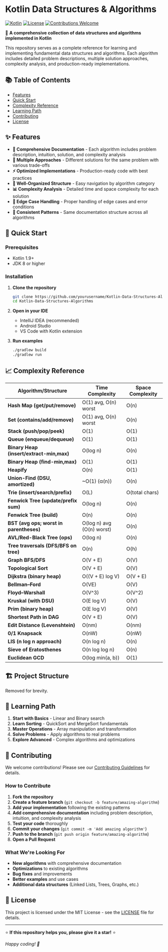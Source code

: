 # Kotlin Data Structures & Algorithms

[![Kotlin](https://img.shields.io/badge/Kotlin-1.9+-blue.svg)](https://kotlinlang.org/)
[![License](https://img.shields.io/badge/License-MIT-green.svg)](LICENSE)
[![Contributions Welcome](https://img.shields.io/badge/Contributions-Welcome-brightgreen.svg)](CONTRIBUTING.md)

🎯 **A comprehensive collection of data structures and algorithms implemented in Kotlin**

This repository serves as a complete reference for learning and implementing fundamental data structures and algorithms. Each algorithm includes detailed problem descriptions, multiple solution approaches, complexity analysis, and production-ready implementations.

## 📚 Table of Contents

- [Features](#-features)
- [Quick Start](#-quick-start)
- [Complexity Reference](#-complexity-reference)
- [Learning Path](#-learning-path)
- [Contributing](#-contributing)
- [License](#-license)

## ✨ Features

- **📖 Comprehensive Documentation** - Each algorithm includes problem description, intuition, solution, and complexity analysis
- **🔄 Multiple Approaches** - Different solutions for the same problem with various trade-offs
- **⚡ Optimized Implementations** - Production-ready code with best practices
- **🎯 Well-Organized Structure** - Easy navigation by algorithm category
- **📊 Complexity Analysis** - Detailed time and space complexity for each solution
- **🧪 Edge Case Handling** - Proper handling of edge cases and error conditions
- **📝 Consistent Patterns** - Same documentation structure across all algorithms

## 🚀 Quick Start

### Prerequisites

- Kotlin 1.9+ 
- JDK 8 or higher

### Installation

1. **Clone the repository**
   ```bash
   git clone https://github.com/yourusername/Kotlin-Data-Structures-Algorithms.git
   cd Kotlin-Data-Structures-Algorithms
   ```

2. **Open in your IDE**
   - IntelliJ IDEA (recommended)
   - Android Studio
   - VS Code with Kotlin extension

3. **Run examples**
   ```bash
   ./gradlew build
   ./gradlew run
   ```

## 📈 Complexity Reference

| Algorithm/Structure | Time Complexity | Space Complexity |
|---------------------|-----------------|------------------|
| **Hash Map (get/put/remove)** | O(1) avg, O(n) worst | O(n) |
| **Set (contains/add/remove)** | O(1) avg, O(n) worst | O(n) |
| **Stack (push/pop/peek)** | O(1) | O(1) |
| **Queue (enqueue/dequeue)** | O(1) | O(1) |
| **Binary Heap (insert/extract-min,max)** | O(log n) | O(n) |
| **Binary Heap (find-min,max)** | O(1) | O(1) |
| **Heapify** | O(n) | O(1) |
| **Union-Find (DSU, amortized)** | ~O(1) (α(n)) | O(n) |
| **Trie (insert/search/prefix)** | O(L) | O(total chars) |
| **Fenwick Tree (update/prefix sum)** | O(log n) | O(n) |
| **Fenwick Tree (build)** | O(n) | O(n) |
| **BST (avg ops; worst in parentheses)** | O(log n) avg (O(n) worst) | O(n) |
| **AVL/Red-Black Tree (ops)** | O(log n) | O(n) |
| **Tree traversals (DFS/BFS on tree)** | O(n) | O(h) |
| **Graph BFS/DFS** | O(V + E) | O(V) |
| **Topological Sort** | O(V + E) | O(V) |
| **Dijkstra (binary heap)** | O((V + E) log V) | O(V + E) |
| **Bellman–Ford** | O(VE) | O(V) |
| **Floyd–Warshall** | O(V^3) | O(V^2) |
| **Kruskal (with DSU)** | O(E log V) | O(V) |
| **Prim (binary heap)** | O(E log V) | O(V) |
| **Shortest Path in DAG** | O(V + E) | O(V) |
| **Edit Distance (Levenshtein)** | O(nm) | O(nm) |
| **0/1 Knapsack** | O(nW) | O(nW) |
| **LIS (n log n approach)** | O(n log n) | O(n) |
| **Sieve of Eratosthenes** | O(n log log n) | O(n) |
| **Euclidean GCD** | O(log min(a, b)) | O(1) |

## 🏗️ Project Structure

Removed for brevity.

## 🎯 Learning Path

1. **Start with Basics** - Linear and Binary search
2. **Learn Sorting** - QuickSort and MergeSort fundamentals
3. **Master Operations** - Array manipulation and transformation
4. **Solve Problems** - Apply algorithms to real problems
5. **Explore Advanced** - Complex algorithms and optimizations

## 🤝 Contributing

We welcome contributions! Please see our [Contributing Guidelines](CONTRIBUTING.md) for details.

### How to Contribute

1. **Fork the repository**
2. **Create a feature branch** (`git checkout -b feature/amazing-algorithm`)
3. **Add your implementation** following the existing patterns
4. **Add comprehensive documentation** including problem description, intuition, and complexity analysis
5. **Test your code** thoroughly
6. **Commit your changes** (`git commit -m 'Add amazing algorithm'`)
7. **Push to the branch** (`git push origin feature/amazing-algorithm`)
8. **Open a Pull Request**

### What We're Looking For

- **New algorithms** with comprehensive documentation
- **Optimizations** to existing algorithms
- **Bug fixes** and improvements
- **Better examples** and use cases
- **Additional data structures** (Linked Lists, Trees, Graphs, etc.)

## 📝 License

This project is licensed under the MIT License - see the [LICENSE](LICENSE) file for details.

---

⭐ **If this repository helps you, please give it a star!** ⭐

*Happy coding! 🚀* 